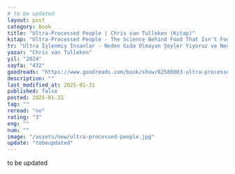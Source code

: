 ```yaml
---
# to be updated
layout: post
category: book
title: "Ultra-Processed People | Chris van Tulleken (Kitap)"
kitap: "Ultra-Processed People - The Science Behind Food That Isn't Food"
tr: "Ultra İşlenmiş İnsanlar - Neden Gıda Olmayan Şeyler Yiyoruz ve Neden Vazgeçemiyoruz?"
yazar: "Chris van Tulleken"
yil: "2024"
sayfa: "432"
goodreads: "https://www.goodreads.com/book/show/62586003-ultra-processed-people"
description: ""
last_modified_at: 2025-01-31
published: false
posted: 2025-01-31
tag: ""
reread: "no"
rating: "3"
eng: ""
num: ""
image: "/assets/new/ultra-processed-people.jpg"
update: "tobeupdated"
---
```


to be updated
